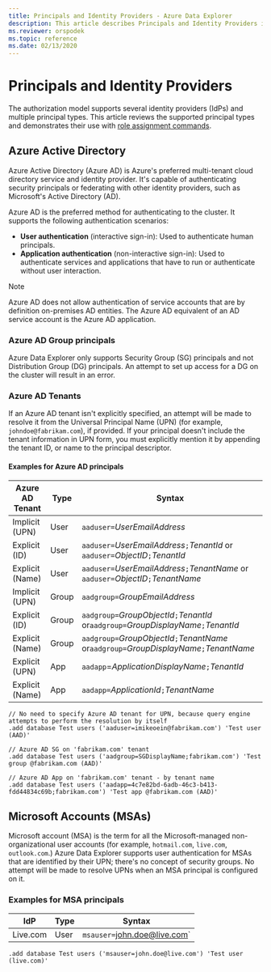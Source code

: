```yaml
---
title: Principals and Identity Providers - Azure Data Explorer
description: This article describes Principals and Identity Providers in Azure Data Explorer.
ms.reviewer: orspodek
ms.topic: reference
ms.date: 02/13/2020
---
```

# Principals and Identity Providers

The authorization model supports several identity providers (IdPs) and multiple principal types.
This article reviews the supported principal types and demonstrates their use with [role assignment commands](../../management/security-roles.md).

## Azure Active Directory

Azure Active Directory (Azure AD) is Azure's preferred multi-tenant cloud directory service and identity provider. It's
capable of authenticating security principals or federating with other identity providers, such as Microsoft's Active Directory (AD).

Azure AD is the preferred method for authenticating to the cluster. It supports the following authentication scenarios:

* **User authentication** (interactive sign-in): Used to authenticate human principals.
* **Application authentication** (non-interactive sign-in): Used to authenticate services and applications that have to run or authenticate without user interaction.

> [!NOTE]
> Azure AD does not allow authentication of service accounts that are by definition on-premises AD entities. The Azure AD equivalent of an AD service account is the Azure AD application.

### Azure AD Group principals

Azure Data Explorer only supports Security Group (SG) principals and not Distribution Group (DG) principals. An attempt to set up access for a DG on the cluster will result in an error.

### Azure AD Tenants

If an Azure AD tenant isn't explicitly specified, an attempt will be made to resolve it from the Universal Principal Name (UPN) (for example, `johndoe@fabrikam.com`), if provided. If your principal doesn't include the tenant information in UPN form, you must explicitly mention it by appending the tenant ID, or name to the principal descriptor.

#### Examples for Azure AD principals

| Azure AD Tenant | Type | Syntax |
|--|--|--|
| Implicit (UPN) | User | `aaduser=`*UserEmailAddress* |
| Explicit (ID) | User | `aaduser=`*UserEmailAddress*`;`*TenantId* or `aaduser=`*ObjectID*`;`*TenantId* |
| Explicit (Name) | User | `aaduser=`*UserEmailAddress*`;`*TenantName* or `aaduser=`*ObjectID*`;`*TenantName* |
| Implicit (UPN) | Group | `aadgroup=`*GroupEmailAddress* |
| Explicit (ID) | Group | `aadgroup=`*GroupObjectId*`;`*TenantId* or`aadgroup=`*GroupDisplayName*`;`*TenantId* |
| Explicit (Name) | Group | `aadgroup=`*GroupObjectId*`;`*TenantName* or`aadgroup=`*GroupDisplayName*`;`*TenantName* |
| Explicit (UPN) | App | `aadapp`=*ApplicationDisplayName*`;`*TenantId* |
| Explicit (Name) | App | `aadapp=`*ApplicationId*`;`*TenantName* |

```kusto
// No need to specify Azure AD tenant for UPN, because query engine attempts to perform the resolution by itself
.add database Test users ('aaduser=imikeoein@fabrikam.com') 'Test user (AAD)'

// Azure AD SG on 'fabrikam.com' tenant
.add database Test users ('aadgroup=SGDisplayName;fabrikam.com') 'Test group @fabrikam.com (AAD)'

// Azure AD App on 'fabrikam.com' tenant - by tenant name
.add database Test users ('aadapp=4c7e82bd-6adb-46c3-b413-fdd44834c69b;fabrikam.com') 'Test app @fabrikam.com (AAD)'
```

## Microsoft Accounts (MSAs)

Microsoft account (MSA) is the term for all the Microsoft-managed non-organizational user accounts (for example, `hotmail.com`, `live.com`, `outlook.com`.)
Azure Data Explorer supports user authentication for MSAs that are identified by their UPN; there's no concept of security groups.
No attempt will be made to resolve UPNs when an MSA principal is configured on it.

### Examples for MSA principals

| IdP | Type | Syntax |
|--|--|--|
| Live.com | User | `msauser=`john.doe@live.com` |

```kusto
.add database Test users ('msauser=john.doe@live.com') 'Test user (live.com)'
```
